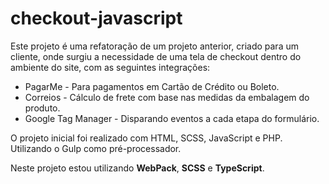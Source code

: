 # checkout-javascript

Este projeto é uma refatoração de um projeto anterior, criado para um cliente, onde surgiu a necessidade de uma tela de checkout dentro do ambiente do site, com as seguintes integrações: 

- PagarMe - Para pagamentos em Cartão de Crédito ou Boleto.
- Correios - Cálculo de frete com base nas medidas da embalagem do produto.
- Google Tag Manager - Disparando eventos a cada etapa do formulário.

O projeto inicial foi realizado com HTML, SCSS, JavaScript e PHP.  Utilizando o Gulp como pré-processador. 

Neste projeto estou utilizando **WebPack**, **SCSS** e **TypeScript**. 
